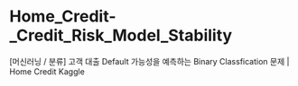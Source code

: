 # Home_Credit-_Credit_Risk_Model_Stability
[머신러닝 / 분류] 고객 대출 Default 가능성을 예측하는 Binary Classfication 문제 | Home Credit Kaggle

